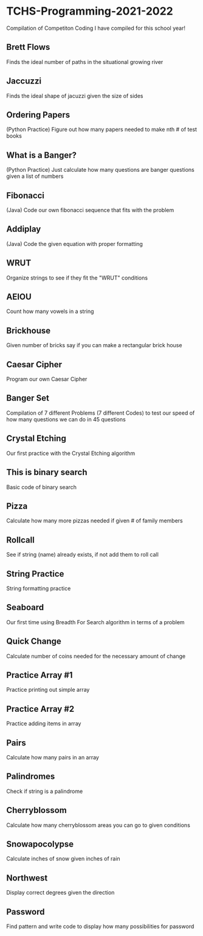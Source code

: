# TCHS-Programming-2021-2022
Compilation of Competiton Coding I have compiled for this school year!

## Brett Flows
Finds the ideal number of paths in the situational growing river

## Jaccuzzi
Finds the ideal shape of jacuzzi given the size of sides

## Ordering Papers
(Python Practice) Figure out how many papers needed to make nth # of test books

## What is a Banger?
(Python Practice) Just calculate how many questions are banger questions given a list of numbers

## Fibonacci 
(Java) Code our own fibonacci sequence that fits with the problem

## Addiplay
(Java) Code the given equation with proper formatting

## WRUT
Organize strings to see if they fit the "WRUT" conditions

## AEIOU
Count how many vowels in a string
## Brickhouse
Given number of bricks say if you can make a rectangular brick house

## Caesar Cipher
Program our own Caesar Cipher

## Banger Set
Compilation of 7 different Problems (7 different Codes) to test our speed of how many questions we can do in 45 questions

## Crystal Etching
Our first practice with the Crystal Etching algorithm

## This is binary search
Basic code of binary search

## Pizza
Calculate how many more pizzas needed if given # of family members

## Rollcall
See if string (name) already exists, if not add them to roll call

## String Practice
String formatting practice

## Seaboard
Our first time using Breadth For Search algorithm in terms of a problem

## Quick Change
Calculate number of coins needed for the necessary amount of change

## Practice Array #1
Practice printing out simple array

## Practice Array #2
Practice adding items in array

## Pairs
Calculate how many pairs in an array

## Palindromes
Check if string is a palindrome

## Cherryblossom
Calculate how many cherryblossom areas you can go to given conditions

## Snowapocolypse
Calculate inches of snow given inches of rain

## Northwest
Display correct degrees given the direction

## Password
Find pattern and write code to display how many possibilities for password
